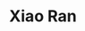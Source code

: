 ---
# Display name
title: Xiao Ran

# Username (this should match the folder name)
authors:
- xiaoran

# Is this the primary user of the site?
superuser: false

# Role/position
role: "Graduate Research Assistant–Now: Founding Engineer at InspectMind AI"

# Organizations/Affiliations
organizations:
- name: University of Illinois at Urbana-Champaign
  url: ""

# Short bio (displayed in user profile at end of posts)
#bio:

interests:

education:
  courses:
  - course: B.S., Civil Engineering
    institution: Beijing Jiaotong University
    year: 2020

# Social/Academic Networking
# For available icons, see: https://sourcethemes.com/academic/docs/page-builder/#icons
#   For an email link, use "fas" icon pack, "envelope" icon, and a link in the
#   form "mailto:your-email@example.com" or "#contact" for contact widget.
social:
#- icon: envelope
#  icon_pack: fas
#  link: mailto:xiaokai2@illinois.edu
# Link to a PDF of your resume/CV from the About widget.
# To enable, copy your resume/CV to `static/files/cv.pdf` and uncomment the lines below.
#- icon: cv
#  icon_pack: ai
#  link: files/xxx.pdf

# Enter email to display Gravatar (if Gravatar enabled in Config)
email: ""

# Organizational groups that you belong to (for People widget)
#   Set this to `[]` or comment out if you are not using People widget.
user_groups:
- "Alumni"
---